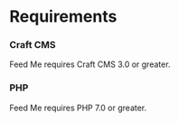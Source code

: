 # Requirements

### Craft CMS
Feed Me requires Craft CMS 3.0 or greater.

### PHP
Feed Me requires PHP 7.0 or greater.
